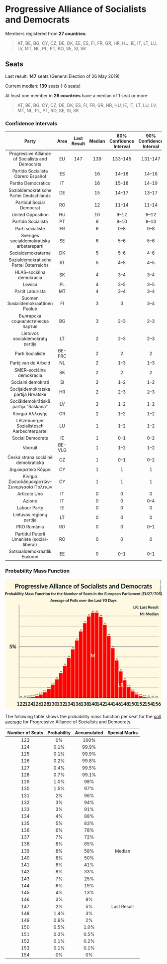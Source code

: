 # Progressive Alliance of Socialists and Democrats

Members registered from **27 countries**:

> AT, BE, BG, CY, CZ, DE, DK, EE, ES, FI, FR, GR, HR, HU, IE, IT, LT, LU, LV, MT, NL, PL, PT, RO, SE, SI, SK

## Seats

Last result: **147** seats (General Election of 26 May 2019)

Current median: **139** seats (-8 seats)

At least one member in **26 countries** have a median of 1 seat or more:

> AT, BE, BG, CY, CZ, DE, DK, ES, FI, FR, GR, HR, HU, IE, IT, LT, LU, LV, MT, NL, PL, PT, RO, SE, SI, SK

### Confidence Intervals

| Party | Area | Last Result | Median | 80% Confidence Interval | 90% Confidence Interval | 95% Confidence Interval | 99% Confidence Interval |
|:-----:|:----:|:-----------:|:------:|:-----------------------:|:-----------------------:|:-----------------------:|:-----------------------:|
| Progressive Alliance of Socialists and Democrats | EU | 147 | 139 | 133–145 | 131–147 | 129–148 | 127–151 |
| Partido Socialista Obrero Español | ES | | 16 | 14–18 | 14–18 | 13–18 | 12–19 |
| Partito Democratico | IT | | 16 | 15–18 | 14–19 | 14–19 | 13–20 |
| Sozialdemokratische Partei Deutschlands | DE | | 15 | 14–17 | 13–17 | 12–18 | 12–18 |
| Partidul Social Democrat | RO | | 12 | 11–14 | 11–14 | 10–15 | 10–15 |
| United Opposition | HU | | 10 | 9–12 | 9–12 | 9–12 | 8–12 |
| Partido Socialista | PT | | 9 | 8–10 | 8–10 | 8–10 | 7–11 |
| Parti socialiste | FR | | 6 | 0–8 | 0–8 | 0–8 | 0–8 |
| Sveriges socialdemokratiska arbetareparti | SE | | 6 | 5–6 | 5–6 | 5–7 | 4–7 |
| Socialdemokraterne | DK | | 5 | 5–6 | 4–6 | 4–6 | 4–6 |
| Sozialdemokratische Partei Österreichs | AT | | 5 | 4–5 | 4–5 | 3–6 | 3–6 |
| HLAS–sociálna demokracia | SK | | 4 | 3–4 | 3–4 | 3–4 | 3–5 |
| Lewica | PL | | 4 | 3–5 | 3–5 | 2–5 | 0–6 |
| Partit Laburista | MT | | 4 | 3–4 | 3–4 | 3–4 | 3–4 |
| Suomen Sosialidemokraattinen Puolue | FI | | 3 | 3 | 3–4 | 3–4 | 3–4 |
| Българска социалистическа партия | BG | | 3 | 2–3 | 2–3 | 2–4 | 2–4 |
| Lietuvos socialdemokratų partija | LT | | 2 | 2–3 | 2–3 | 1–3 | 1–3 |
| Parti Socialiste | BE-FRC | | 2 | 2 | 2 | 2–3 | 2–3 |
| Partij van de Arbeid | NL | | 2 | 1–3 | 1–3 | 1–3 | 1–3 |
| SMER–sociálna demokracia | SK | | 2 | 2 | 2 | 2 | 1–2 |
| Socialni demokrati | SI | | 2 | 1–2 | 1–2 | 1–2 | 1–3 |
| Socijaldemokratska partija Hrvatske | HR | | 2 | 2–3 | 2–3 | 2–3 | 2–4 |
| Sociāldemokrātiskā partija “Saskaņa” | LV | | 2 | 1–2 | 1–2 | 1–2 | 1–2 |
| Κίνημα Αλλαγής | GR | | 2 | 1–2 | 1–2 | 1–2 | 1–2 |
| Lëtzebuerger Sozialistesch Aarbechterpartei | LU | | 1 | 1–2 | 1–2 | 1–2 | 1–2 |
| Social Democrats | IE | | 1 | 0–1 | 0–2 | 0–2 | 0–2 |
| Vooruit | BE-VLG | | 1 | 1–2 | 1–2 | 1–2 | 1–2 |
| Česká strana sociálně demokratická | CZ | | 1 | 0–1 | 0–2 | 0–2 | 0–2 |
| Δημοκρατικό Κόμμα | CY | | 1 | 1 | 1 | 1 | 1 |
| Κίνημα Σοσιαλδημοκρατών–Συνεργασία Πολιτών | CY | | 1 | 1 | 1 | 1 | 1 |
| Articolo Uno | IT | | 0 | 0 | 0 | 0 | 0 |
| Azione | IT | | 0 | 0 | 0–4 | 0–4 | 0–4 |
| Labour Party | IE | | 0 | 0 | 0 | 0 | 0–1 |
| Lietuvos regionų partija | LT | | 0 | 0 | 0 | 0 | 0–1 |
| PRO România | RO | | 0 | 0 | 0–1 | 0–1 | 0–2 |
| Partidul Puterii Umaniste (social-liberal) | RO | | 0 | 0 | 0 | 0 | 0 |
| Sotsiaaldemokraatlik Erakond | EE | | 0 | 0–1 | 0–1 | 0–1 | 0–1 |

### Probability Mass Function

![Graph with seats probability mass function not yet produced](average-2021-07-31-seats-pmf-progressiveallianceofsocialistsanddemocrats.png "Seats Probability Mass Function")

The following table shows the probability mass function per seat for the [poll average](average-2021-07-31.html) for Progressive Alliance of Socialists and Democrats.

| Number of Seats | Probability | Accumulated | Special Marks |
|:---------------:|:-----------:|:-----------:|:-------------:|
| 123 | 0% | 100% |  |
| 124 | 0.1% | 99.9% |  |
| 125 | 0.1% | 99.9% |  |
| 126 | 0.2% | 99.8% |  |
| 127 | 0.4% | 99.5% |  |
| 128 | 0.7% | 99.1% |  |
| 129 | 1.0% | 98% |  |
| 130 | 1.5% | 97% |  |
| 131 | 2% | 96% |  |
| 132 | 3% | 94% |  |
| 133 | 3% | 91% |  |
| 134 | 4% | 88% |  |
| 135 | 5% | 83% |  |
| 136 | 6% | 78% |  |
| 137 | 7% | 72% |  |
| 138 | 8% | 65% |  |
| 139 | 8% | 58% | Median |
| 140 | 8% | 50% |  |
| 141 | 8% | 41% |  |
| 142 | 8% | 33% |  |
| 143 | 7% | 25% |  |
| 144 | 6% | 19% |  |
| 145 | 4% | 13% |  |
| 146 | 3% | 9% |  |
| 147 | 2% | 5% | Last Result |
| 148 | 1.4% | 3% |  |
| 149 | 0.9% | 2% |  |
| 150 | 0.5% | 1.0% |  |
| 151 | 0.3% | 0.5% |  |
| 152 | 0.1% | 0.2% |  |
| 153 | 0.1% | 0.1% |  |
| 154 | 0% | 0% |  |


